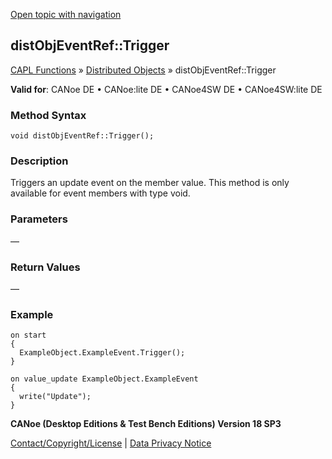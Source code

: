 [Open topic with navigation](../../../../../CANoeDEFamily.htm#Topics/CAPLFunctions/DistributedObjects/Methods/CAPLfunctiondistObjEventRefTrigger.md)

## distObjEventRef::Trigger

[CAPL Functions](../../CAPLfunctions.md) » [Distributed Objects](../CAPLfunctionsDOOverview.md) » distObjEventRef::Trigger

**Valid for**: CANoe DE • CANoe:lite DE • CANoe4SW DE • CANoe4SW:lite DE

### Method Syntax

```plaintext
void distObjEventRef::Trigger();
```

### Description

Triggers an update event on the member value. This method is only available for event members with type void.

### Parameters

—

### Return Values

—

### Example

```plaintext
on start
{
  ExampleObject.ExampleEvent.Trigger();
}

on value_update ExampleObject.ExampleEvent
{
  write("Update");
}
```

**CANoe (Desktop Editions & Test Bench Editions) Version 18 SP3**

[Contact/Copyright/License](../../../Shared/ContactCopyrightLicense.md) | [Data Privacy Notice](https://www.vector.com/int/en/company/get-info/privacy-policy/)
